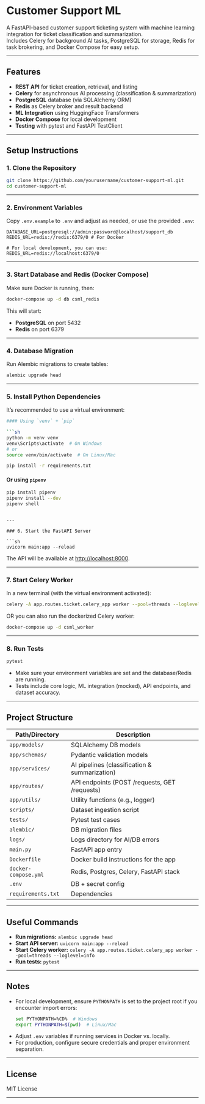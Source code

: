 # Customer Support ML

A FastAPI-based customer support ticketing system with machine learning integration for ticket classification and summarization.  
Includes Celery for background AI tasks, PostgreSQL for storage, Redis for task brokering, and Docker Compose for easy setup.

---

## Features

- **REST API** for ticket creation, retrieval, and listing
- **Celery** for asynchronous AI processing (classification & summarization)
- **PostgreSQL** database (via SQLAlchemy ORM)
- **Redis** as Celery broker and result backend
- **ML Integration** using HuggingFace Transformers
- **Docker Compose** for local development
- **Testing** with pytest and FastAPI TestClient

---

## Setup Instructions

### 1. Clone the Repository

```sh
git clone https://github.com/yourusername/customer-support-ml.git
cd customer-support-ml
```

---

### 2. Environment Variables

Copy `.env.example` to `.env` and adjust as needed, or use the provided `.env`:

```env
DATABASE_URL=postgresql://admin:password@localhost/support_db
REDIS_URL=redis://redis:6379/0 # For Docker

# For local development, you can use:
REDIS_URL=redis://localhost:6379/0
```

---

### 3. Start Database and Redis (Docker Compose)

Make sure Docker is running, then:

```sh
docker-compose up -d db csml_redis
```

This will start:
- **PostgreSQL** on port 5432
- **Redis** on port 6379

---

### 4. Database Migration

Run Alembic migrations to create tables:

```sh
alembic upgrade head
```

---

### 5. Install Python Dependencies

It’s recommended to use a virtual environment:

```sh
#### Using `venv` + `pip`

```sh
python -m venv venv
venv\Scripts\activate  # On Windows
# or
source venv/bin/activate  # On Linux/Mac

pip install -r requirements.txt
```

#### Or using `pipenv`

```sh
pip install pipenv
pipenv install --dev
pipenv shell
```
```

---

### 6. Start the FastAPI Server

```sh
uvicorn main:app --reload
```

The API will be available at [http://localhost:8000](http://localhost:8000).

---

### 7. Start Celery Worker

In a new terminal (with the virtual environment activated):

```sh
celery -A app.routes.ticket.celery_app worker --pool=threads --loglevel=info
```
OR you can also run the dockerized Celery worker:

```sh
docker-compose up -d csml_worker
```

---

### 8. Run Tests

```sh
pytest
```

- Make sure your environment variables are set and the database/Redis are running.
- Tests include core logic, ML integration (mocked), API endpoints, and dataset accuracy.

---

## Project Structure

| Path/Directory         | Description                                         |
|------------------------|-----------------------------------------------------|
| `app/models/`          | SQLAlchemy DB models                                |
| `app/schemas/`         | Pydantic validation models                          |
| `app/services/`        | AI pipelines (classification & summarization)       |
| `app/routes/`          | API endpoints (POST /requests, GET /requests)       |
| `app/utils/`           | Utility functions (e.g., logger)                    |
| `scripts/`             | Dataset ingestion script                            |
| `tests/`               | Pytest test cases                                   |
| `alembic/`             | DB migration files                                  |
| `logs/`                | Logs directory for AI/DB errors                     |
| `main.py`              | FastAPI app entry                                   |
| `Dockerfile`           | Docker build instructions for the app               |
| `docker-compose.yml`   | Redis, Postgres, Celery, FastAPI stack              |
| `.env`                 | DB + secret config                                  |
| `requirements.txt`     | Dependencies                                        |

---

## Useful Commands

- **Run migrations:** `alembic upgrade head`
- **Start API server:** `uvicorn main:app --reload`
- **Start Celery worker:** `celery -A app.routes.ticket.celery_app worker --pool=threads --loglevel=info`
- **Run tests:** `pytest`

---

## Notes

- For local development, ensure `PYTHONPATH` is set to the project root if you encounter import errors:
  ```sh
  set PYTHONPATH=%CD%  # Windows
  export PYTHONPATH=$(pwd)  # Linux/Mac
  ```
- Adjust `.env` variables if running services in Docker vs. locally.
- For production, configure secure credentials and proper environment separation.

---

## License

MIT License

---